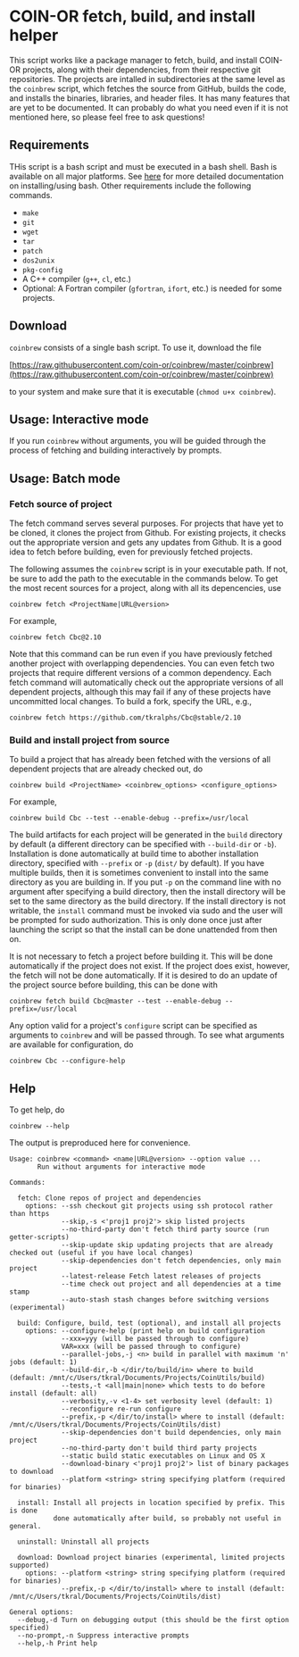 # COIN-OR fetch, build, and install helper

This script works like a package manager to fetch, build, and install COIN-OR
projects, along with their dependencies, from their respective git
repositories. The projects are intalled in subdirectories at the same level as
the `coinbrew` script, which fetches the source from GitHub, builds the code,
and installs the binaries, libraries, and header files. It has many features
that are yet to be documented. It can probably do what you need even if it is
not mentioned here, so please feel free to ask questions!

## Requirements

THis script is a bash script and must be executed in a bash shell. Bash is
available on all major platforms. See [here](
https://coin-or.github.io/user_introduction.html#building-from-source) for
more detailed documentation on installing/using bash.  Other requirements
include the following commands.
  * `make`
  * `git`
  * `wget`
  * `tar`
  * `patch`
  * `dos2unix`
  * `pkg-config`
  * A C++ compiler (`g++`, `cl`, etc.)
  * Optional: A Fortran compiler (`gfortran`, `ifort`, etc.) is needed for some projects.
  
## Download

`coinbrew` consists of a single bash script. To use it, download the file

   [https://raw.githubusercontent.com/coin-or/coinbrew/master/coinbrew](https://raw.githubusercontent.com/coin-or/coinbrew/master/coinbrew)

to your system and make sure that it is executable (`chmod u+x coinbrew`).

## Usage: Interactive mode

If you run `coinbrew` without arguments, you will be guided through the
process of fetching and building interactively by prompts.

## Usage: Batch mode

### Fetch source of project

The fetch command serves several purposes. For projects that have yet to be
cloned, it clones the project from Github. For existing projects, it checks
out the appropriate version and gets any updates from Github. It is a good
idea to fetch before building, even for previously fetched projects.

The following assumes the `coinbrew` script is in your executable path. If
not, be sure to add the path to the executable in the commands below. To get
the most recent sources for a project, along with all its depencencies, use 
```
coinbrew fetch <ProjectName|URL@version>
```
For example,
```
coinbrew fetch Cbc@2.10 
```
Note that this command can be run even if you have previously fetched another
project with overlapping dependencies. You can even fetch two projects that
require different versions of a common dependency. Each fetch command will
automatically check out the appropriate versions of all dependent projects,
although this may fail if any of these projects have uncommitted local
changes. To build a fork, specify the URL, e.g.,
```
coinbrew fetch https://github.com/tkralphs/Cbc@stable/2.10 
```

### Build and install project from source

To build a project that has already been fetched with the versions of all
dependent projects that are already checked out, do
```
coinbrew build <ProjectName> <coinbrew_options> <configure_options>
```
For example,
```
coinbrew build Cbc --test --enable-debug --prefix=/usr/local 
```
The build artifacts for each project will be generated in the `build`
directory by default (a different directory can be specified with
`--build-dir` or `-b`). Installation is done automatically at build time to
abother installation directory, specified with `--prefix` or `-p` (`dist/` by 
default). If you have multiple builds, then it is sometimes convenient to 
install into the same directory as you are building in. If you put `-p` 
on the command line with no argument after specifying a build directory,
then the install directory will be set to the same directory as the build
directory. If the install directory is not writable, the `install` command 
must be invoked via sudo and the user will be prompted for sudo authorization.
This is only done once just after launching the script so that the install
can be done unattended from then on. 

It is not necessary to fetch a project before building it. This will be done
automatically if the project does not exist. If the project does exist,
however, the fetch will not be done automatically. If it is desired to do an
update of the project source before building, this can be done with
```
coinbrew fetch build Cbc@master --test --enable-debug --prefix=/usr/local
```
Any option valid for a project's `configure` script can be specified as
arguments to `coinbrew` and will be passed through. To see what arguments are
available for configuration, do
```
coinbrew Cbc --configure-help
```

## Help

To get help, do
```
coinbrew --help
```
The output is preproduced here for convenience.
```
Usage: coinbrew <command> <name|URL@version> --option value ...
       Run without arguments for interactive mode

Commands:

  fetch: Clone repos of project and dependencies
    options: --ssh checkout git projects using ssh protocol rather than https
             --skip,-s <'proj1 proj2'> skip listed projects
             --no-third-party don't fetch third party source (run getter-scripts)
             --skip-update skip updating projects that are already checked out (useful if you have local changes)
             --skip-dependencies don't fetch dependencies, only main project
             --latest-release Fetch latest releases of projects
             --time check out project and all dependencies at a time stamp
             --auto-stash stash changes before switching versions (experimental)

  build: Configure, build, test (optional), and install all projects
    options: --configure-help (print help on build configuration
             --xxx=yyy (will be passed through to configure)
             VAR=xxx (will be passed through to configure)
             --parallel-jobs,-j <n> build in parallel with maximum 'n' jobs (default: 1)
             --build-dir,-b </dir/to/build/in> where to build (default: /mnt/c/Users/tkral/Documents/Projects/CoinUtils/build)
             --tests,-t <all|main|none> which tests to do before install (default: all)
             --verbosity,-v <1-4> set verbosity level (default: 1)
             --reconfigure re-run configure
             --prefix,-p </dir/to/install> where to install (default: /mnt/c/Users/tkral/Documents/Projects/CoinUtils/dist)
             --skip-dependencies don't build dependencies, only main project
             --no-third-party don't build third party projects
             --static build static executables on Linux and OS X
             --download-binary <'proj1 proj2'> list of binary packages to download
             --platform <string> string specifying platform (required for binaries)

  install: Install all projects in location specified by prefix. This is done
           done automatically after build, so probably not useful in general.

  uninstall: Uninstall all projects

  download: Download project binaries (experimental, limited projects supported)
    options: --platform <string> string specifying platform (required for binaries)
             --prefix,-p </dir/to/install> where to install (default: /mnt/c/Users/tkral/Documents/Projects/CoinUtils/dist)

General options:
  --debug,-d Turn on debugging output (this should be the first option specified)
  --no-prompt,-n Suppress interactive prompts
  --help,-h Print help
```
